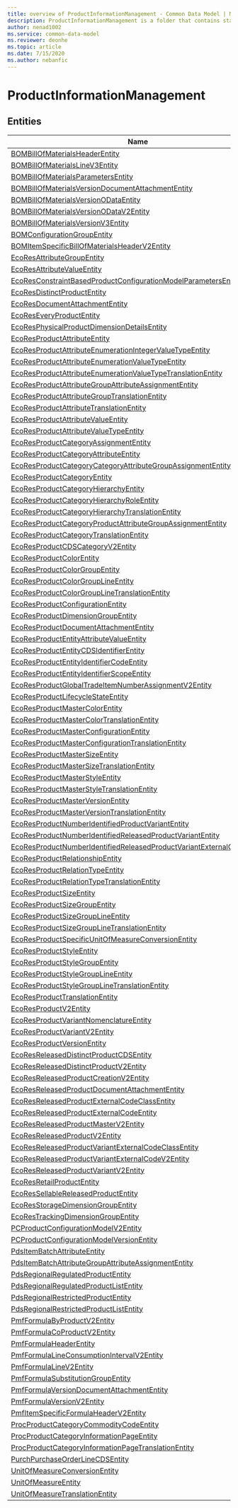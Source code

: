 ```yaml
---
title: overview of ProductInformationManagement - Common Data Model | Microsoft Docs
description: ProductInformationManagement is a folder that contains standard entities related to the Common Data Model.
author: nenad1002
ms.service: common-data-model
ms.reviewer: deonhe
ms.topic: article
ms.date: 7/15/2020
ms.author: nebanfic
---
```


# ProductInformationManagement


## Entities

|Name|Description|
|---|---|
|[BOMBillOfMaterialsHeaderEntity](BOMBillOfMaterialsHeaderEntity.md)||
|[BOMBillOfMaterialsLineV3Entity](BOMBillOfMaterialsLineV3Entity.md)||
|[BOMBillOfMaterialsParametersEntity](BOMBillOfMaterialsParametersEntity.md)||
|[BOMBillOfMaterialsVersionDocumentAttachmentEntity](BOMBillOfMaterialsVersionDocumentAttachmentEntity.md)||
|[BOMBillOfMaterialsVersionODataEntity](BOMBillOfMaterialsVersionODataEntity.md)||
|[BOMBillOfMaterialsVersionODataV2Entity](BOMBillOfMaterialsVersionODataV2Entity.md)||
|[BOMBillOfMaterialsVersionV3Entity](BOMBillOfMaterialsVersionV3Entity.md)||
|[BOMConfigurationGroupEntity](BOMConfigurationGroupEntity.md)||
|[BOMItemSpecificBillOfMaterialsHeaderV2Entity](BOMItemSpecificBillOfMaterialsHeaderV2Entity.md)||
|[EcoResAttributeGroupEntity](EcoResAttributeGroupEntity.md)||
|[EcoResAttributeValueEntity](EcoResAttributeValueEntity.md)||
|[EcoResConstraintBasedProductConfigurationModelParametersEntity](EcoResConstraintBasedProductConfigurationModelParametersEntity.md)||
|[EcoResDistinctProductEntity](EcoResDistinctProductEntity.md)||
|[EcoResDocumentAttachmentEntity](EcoResDocumentAttachmentEntity.md)||
|[EcoResEveryProductEntity](EcoResEveryProductEntity.md)||
|[EcoResPhysicalProductDimensionDetailsEntity](EcoResPhysicalProductDimensionDetailsEntity.md)||
|[EcoResProductAttributeEntity](EcoResProductAttributeEntity.md)||
|[EcoResProductAttributeEnumerationIntegerValueTypeEntity](EcoResProductAttributeEnumerationIntegerValueTypeEntity.md)||
|[EcoResProductAttributeEnumerationValueTypeEntity](EcoResProductAttributeEnumerationValueTypeEntity.md)||
|[EcoResProductAttributeEnumerationValueTypeTranslationEntity](EcoResProductAttributeEnumerationValueTypeTranslationEntity.md)||
|[EcoResProductAttributeGroupAttributeAssignmentEntity](EcoResProductAttributeGroupAttributeAssignmentEntity.md)||
|[EcoResProductAttributeGroupTranslationEntity](EcoResProductAttributeGroupTranslationEntity.md)||
|[EcoResProductAttributeTranslationEntity](EcoResProductAttributeTranslationEntity.md)||
|[EcoResProductAttributeValueEntity](EcoResProductAttributeValueEntity.md)||
|[EcoResProductAttributeValueTypeEntity](EcoResProductAttributeValueTypeEntity.md)||
|[EcoResProductCategoryAssignmentEntity](EcoResProductCategoryAssignmentEntity.md)||
|[EcoResProductCategoryAttributeEntity](EcoResProductCategoryAttributeEntity.md)||
|[EcoResProductCategoryCategoryAttributeGroupAssignmentEntity](EcoResProductCategoryCategoryAttributeGroupAssignmentEntity.md)||
|[EcoResProductCategoryEntity](EcoResProductCategoryEntity.md)||
|[EcoResProductCategoryHierarchyEntity](EcoResProductCategoryHierarchyEntity.md)||
|[EcoResProductCategoryHierarchyRoleEntity](EcoResProductCategoryHierarchyRoleEntity.md)||
|[EcoResProductCategoryHierarchyTranslationEntity](EcoResProductCategoryHierarchyTranslationEntity.md)||
|[EcoResProductCategoryProductAttributeGroupAssignmentEntity](EcoResProductCategoryProductAttributeGroupAssignmentEntity.md)||
|[EcoResProductCategoryTranslationEntity](EcoResProductCategoryTranslationEntity.md)||
|[EcoResProductCDSCategoryV2Entity](EcoResProductCDSCategoryV2Entity.md)||
|[EcoResProductColorEntity](EcoResProductColorEntity.md)||
|[EcoResProductColorGroupEntity](EcoResProductColorGroupEntity.md)||
|[EcoResProductColorGroupLineEntity](EcoResProductColorGroupLineEntity.md)||
|[EcoResProductColorGroupLineTranslationEntity](EcoResProductColorGroupLineTranslationEntity.md)||
|[EcoResProductConfigurationEntity](EcoResProductConfigurationEntity.md)||
|[EcoResProductDimensionGroupEntity](EcoResProductDimensionGroupEntity.md)||
|[EcoResProductDocumentAttachmentEntity](EcoResProductDocumentAttachmentEntity.md)||
|[EcoResProductEntityAttributeValueEntity](EcoResProductEntityAttributeValueEntity.md)||
|[EcoResProductEntityCDSIdentifierEntity](EcoResProductEntityCDSIdentifierEntity.md)||
|[EcoResProductEntityIdentifierCodeEntity](EcoResProductEntityIdentifierCodeEntity.md)||
|[EcoResProductEntityIdentifierScopeEntity](EcoResProductEntityIdentifierScopeEntity.md)||
|[EcoResProductGlobalTradeItemNumberAssignmentV2Entity](EcoResProductGlobalTradeItemNumberAssignmentV2Entity.md)||
|[EcoResProductLifecycleStateEntity](EcoResProductLifecycleStateEntity.md)||
|[EcoResProductMasterColorEntity](EcoResProductMasterColorEntity.md)||
|[EcoResProductMasterColorTranslationEntity](EcoResProductMasterColorTranslationEntity.md)||
|[EcoResProductMasterConfigurationEntity](EcoResProductMasterConfigurationEntity.md)||
|[EcoResProductMasterConfigurationTranslationEntity](EcoResProductMasterConfigurationTranslationEntity.md)||
|[EcoResProductMasterSizeEntity](EcoResProductMasterSizeEntity.md)||
|[EcoResProductMasterSizeTranslationEntity](EcoResProductMasterSizeTranslationEntity.md)||
|[EcoResProductMasterStyleEntity](EcoResProductMasterStyleEntity.md)||
|[EcoResProductMasterStyleTranslationEntity](EcoResProductMasterStyleTranslationEntity.md)||
|[EcoResProductMasterVersionEntity](EcoResProductMasterVersionEntity.md)||
|[EcoResProductMasterVersionTranslationEntity](EcoResProductMasterVersionTranslationEntity.md)||
|[EcoResProductNumberIdentifiedProductVariantEntity](EcoResProductNumberIdentifiedProductVariantEntity.md)||
|[EcoResProductNumberIdentifiedReleasedProductVariantEntity](EcoResProductNumberIdentifiedReleasedProductVariantEntity.md)||
|[EcoResProductNumberIdentifiedReleasedProductVariantExternalCodeEntity](EcoResProductNumberIdentifiedReleasedProductVariantExternalCodeEntity.md)||
|[EcoResProductRelationshipEntity](EcoResProductRelationshipEntity.md)||
|[EcoResProductRelationTypeEntity](EcoResProductRelationTypeEntity.md)||
|[EcoResProductRelationTypeTranslationEntity](EcoResProductRelationTypeTranslationEntity.md)||
|[EcoResProductSizeEntity](EcoResProductSizeEntity.md)||
|[EcoResProductSizeGroupEntity](EcoResProductSizeGroupEntity.md)||
|[EcoResProductSizeGroupLineEntity](EcoResProductSizeGroupLineEntity.md)||
|[EcoResProductSizeGroupLineTranslationEntity](EcoResProductSizeGroupLineTranslationEntity.md)||
|[EcoResProductSpecificUnitOfMeasureConversionEntity](EcoResProductSpecificUnitOfMeasureConversionEntity.md)||
|[EcoResProductStyleEntity](EcoResProductStyleEntity.md)||
|[EcoResProductStyleGroupEntity](EcoResProductStyleGroupEntity.md)||
|[EcoResProductStyleGroupLineEntity](EcoResProductStyleGroupLineEntity.md)||
|[EcoResProductStyleGroupLineTranslationEntity](EcoResProductStyleGroupLineTranslationEntity.md)||
|[EcoResProductTranslationEntity](EcoResProductTranslationEntity.md)||
|[EcoResProductV2Entity](EcoResProductV2Entity.md)||
|[EcoResProductVariantNomenclatureEntity](EcoResProductVariantNomenclatureEntity.md)||
|[EcoResProductVariantV2Entity](EcoResProductVariantV2Entity.md)||
|[EcoResProductVersionEntity](EcoResProductVersionEntity.md)||
|[EcoResReleasedDistinctProductCDSEntity](EcoResReleasedDistinctProductCDSEntity.md)||
|[EcoResReleasedDistinctProductV2Entity](EcoResReleasedDistinctProductV2Entity.md)||
|[EcoResReleasedProductCreationV2Entity](EcoResReleasedProductCreationV2Entity.md)||
|[EcoResReleasedProductDocumentAttachmentEntity](EcoResReleasedProductDocumentAttachmentEntity.md)||
|[EcoResReleasedProductExternalCodeClassEntity](EcoResReleasedProductExternalCodeClassEntity.md)||
|[EcoResReleasedProductExternalCodeEntity](EcoResReleasedProductExternalCodeEntity.md)||
|[EcoResReleasedProductMasterV2Entity](EcoResReleasedProductMasterV2Entity.md)||
|[EcoResReleasedProductV2Entity](EcoResReleasedProductV2Entity.md)||
|[EcoResReleasedProductVariantExternalCodeClassEntity](EcoResReleasedProductVariantExternalCodeClassEntity.md)||
|[EcoResReleasedProductVariantExternalCodeV2Entity](EcoResReleasedProductVariantExternalCodeV2Entity.md)||
|[EcoResReleasedProductVariantV2Entity](EcoResReleasedProductVariantV2Entity.md)||
|[EcoResRetailProductEntity](EcoResRetailProductEntity.md)||
|[EcoResSellableReleasedProductEntity](EcoResSellableReleasedProductEntity.md)||
|[EcoResStorageDimensionGroupEntity](EcoResStorageDimensionGroupEntity.md)||
|[EcoResTrackingDimensionGroupEntity](EcoResTrackingDimensionGroupEntity.md)||
|[PCProductConfigurationModelV2Entity](PCProductConfigurationModelV2Entity.md)||
|[PCProductConfigurationModelVersionEntity](PCProductConfigurationModelVersionEntity.md)||
|[PdsItemBatchAttributeEntity](PdsItemBatchAttributeEntity.md)||
|[PdsItemBatchAttributeGroupAttributeAssignmentEntity](PdsItemBatchAttributeGroupAttributeAssignmentEntity.md)||
|[PdsRegionalRegulatedProductEntity](PdsRegionalRegulatedProductEntity.md)||
|[PdsRegionalRegulatedProductListEntity](PdsRegionalRegulatedProductListEntity.md)||
|[PdsRegionalRestrictedProductEntity](PdsRegionalRestrictedProductEntity.md)||
|[PdsRegionalRestrictedProductListEntity](PdsRegionalRestrictedProductListEntity.md)||
|[PmfFormulaByProductV2Entity](PmfFormulaByProductV2Entity.md)||
|[PmfFormulaCoProductV2Entity](PmfFormulaCoProductV2Entity.md)||
|[PmfFormulaHeaderEntity](PmfFormulaHeaderEntity.md)||
|[PmfFormulaLineConsumptionIntervalV2Entity](PmfFormulaLineConsumptionIntervalV2Entity.md)||
|[PmfFormulaLineV2Entity](PmfFormulaLineV2Entity.md)||
|[PmfFormulaSubstitutionGroupEntity](PmfFormulaSubstitutionGroupEntity.md)||
|[PmfFormulaVersionDocumentAttachmentEntity](PmfFormulaVersionDocumentAttachmentEntity.md)||
|[PmfFormulaVersionV2Entity](PmfFormulaVersionV2Entity.md)||
|[PmfItemSpecificFormulaHeaderV2Entity](PmfItemSpecificFormulaHeaderV2Entity.md)||
|[ProcProductCategoryCommodityCodeEntity](ProcProductCategoryCommodityCodeEntity.md)||
|[ProcProductCategoryInformationPageEntity](ProcProductCategoryInformationPageEntity.md)||
|[ProcProductCategoryInformationPageTranslationEntity](ProcProductCategoryInformationPageTranslationEntity.md)||
|[PurchPurchaseOrderLineCDSEntity](PurchPurchaseOrderLineCDSEntity.md)||
|[UnitOfMeasureConversionEntity](UnitOfMeasureConversionEntity.md)||
|[UnitOfMeasureEntity](UnitOfMeasureEntity.md)||
|[UnitOfMeasureTranslationEntity](UnitOfMeasureTranslationEntity.md)||
